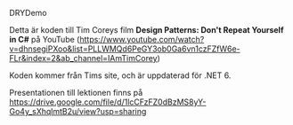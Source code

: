DRYDemo

Detta är koden till Tim Coreys film **Design Patterns: Don't Repeat Yourself in C#** på YouTube (https://www.youtube.com/watch?v=dhnsegiPXoo&list=PLLWMQd6PeGY3ob0Ga6vn1czFZfW6e-FLr&index=2&ab_channel=IAmTimCorey)

Koden kommer från Tims site, och är uppdaterad för .NET 6. 

Presentationen till lektionen finns på https://drive.google.com/file/d/1lcCFzFZ0dBzMS8yY-Go4y_sXhqlmtB2u/view?usp=sharing
